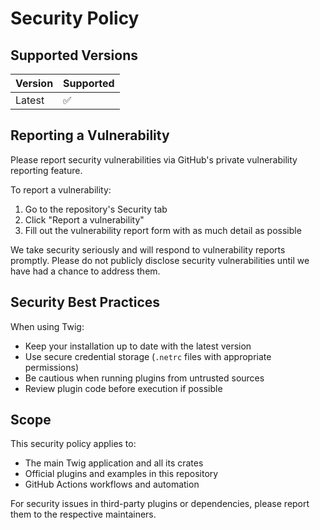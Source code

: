 # Security Policy

## Supported Versions

| Version | Supported          |
| ------- | ------------------ |
| Latest  | :white_check_mark: |

## Reporting a Vulnerability

Please report security vulnerabilities via GitHub's private vulnerability reporting feature.

To report a vulnerability:

1. Go to the repository's Security tab
2. Click "Report a vulnerability"
3. Fill out the vulnerability report form with as much detail as possible

We take security seriously and will respond to vulnerability reports promptly. Please do not publicly disclose security vulnerabilities until we have had a chance to address them.

## Security Best Practices

When using Twig:

- Keep your installation up to date with the latest version
- Use secure credential storage (`.netrc` files with appropriate permissions)
- Be cautious when running plugins from untrusted sources
- Review plugin code before execution if possible

## Scope

This security policy applies to:

- The main Twig application and all its crates
- Official plugins and examples in this repository
- GitHub Actions workflows and automation

For security issues in third-party plugins or dependencies, please report them to the respective maintainers.
